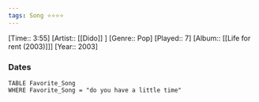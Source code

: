 ```yaml
---
tags: Song ⭐⭐⭐⭐ 
---
```

[Time:: 3:55]
[Artist:: [[Dido]] ]
[Genre:: Pop]
[Played:: 7]
[Album:: [[Life for rent (2003)]]]
[Year:: 2003]
### Dates
````dataview
TABLE Favorite_Song
WHERE Favorite_Song = "do you have a little time"
````